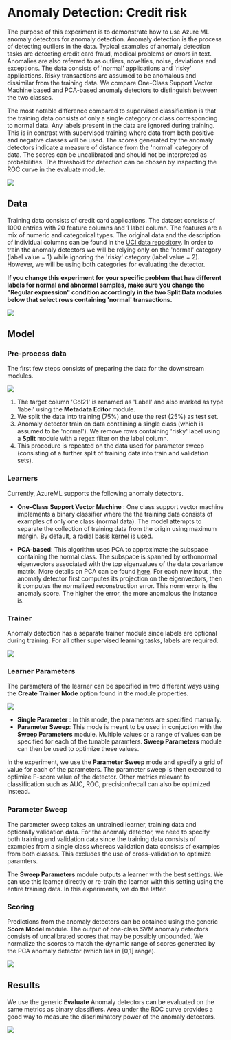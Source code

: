 # Anomaly Detection: Credit risk

The purpose of this experiment is to demonstrate how to use Azure ML anomaly detectors for anomaly detection. Anomaly detection is the process of detecting outliers in the data. Typical examples of anomaly detection tasks are detecting credit card fraud, medical problems or errors in text. Anomalies are also referred to as outliers,  novelties, noise, deviations and exceptions. The data consists of 'normal' applications and 'risky' applications. Risky transactions are assumed to be anomalous and dissimilar from the training data. We compare One-Class Support Vector Machine based and PCA-based anomaly detectors to distinguish between the two classes.

The most notable difference compared to supervised classification is that the training data consists of only a single category or class corresponding to normal data. Any labels present in the data are ignored during training. This is in contrast with supervised training where data from both positive and negative classes will be used. The scores generated by the anomaly detectors indicate a measure of distance from the 'normal' category of data. The scores can be uncalibrated and should not be interpreted as probabilities. The threshold for detection can be chosen by inspecting the ROC curve in the evaluate module.

![][image8]

## Data
Training data consists of credit card applications. The dataset consists of 1000 entries with 20 feature columns and 1 label column. The features are a mix of numeric and categorical types. The original data and the description of individual columns can be found in the [UCI data repository](https://archive.ics.uci.edu/ml/machine-learning-databases/statlog/german/).  In order to train the anomaly detectors we will be relying only on the 'normal' category (label value = 1) while ignoring the 'risky' category (label value = 2). However, we will be using both categories for evaluating the detector.

**If you change this experiment for your specific problem that has different labels for normal and abnormal samples, make sure you change the "Regular expression" condition accordingly in the two Split Data modules below that select rows containing 'normal' transactions.**

![][image1]

## Model

### Pre-process data
The first few steps consists of preparing the data for the downstream modules.

![][image2]

1. The target column 'Col21' is renamed as 'Label' and also marked as type 'label' using the __Metadata Editor__ module.
2.  We split the data into training (75%) and use the rest (25%) as test set.
3.  Anomaly detector train on data containing a single class (which is assumed to be 'normal'). We remove rows containing 'risky' label using a __Split__ module with a regex filter on the label column.
4. This procedure is repeated on the data used for parameter sweep (consisting of a further split of training data into train and validation sets).

### Learners
Currently, AzureML supports the following anomaly detectors.

 *  __One-Class Support Vector Machine__ : One class support vector machine implements a binary classifier where the the training data consists of examples of only one class (normal data). The model attempts to separate the collection of training data from the origin using maximum margin. By default, a radial basis kernel is used.

 * __PCA-based__: This algorithm uses PCA to approximate the subspace containing the normal class. The subspace is spanned by orthonormal eigenvectors associated with the top eigenvalues of the data covariance matrix. More details on PCA can be found [here](http://en.wikipedia.org/wiki/Principal_component_analysis). For each new input , the anomaly detector first computes its projection on the eigenvectors, then it computes the normalized reconstruction error. This norm error is the anomaly score. The higher the error, the more anomalous the instance is.

### Trainer

Anomaly detection has a separate trainer module since labels are optional during training. For all other supervised learning tasks, labels are required.

![][image3]

### Learner Parameters
The parameters of the learner can be specified in two different ways using the __Create Trainer Mode__ option found in the module properties.

![][image4]

 * __Single Parameter__ : In this mode, the parameters are specified manually.
 * __Parameter Sweep__: This mode is meant to be used in conjuction with the __Sweep Parameters__ module. Multiple values or a range of values can be specified for each of the tunable paramters. __Sweep Parameters__ module can then be used to optimize these values.

In the experiment, we use the __Parameter Sweep__ mode and specify a grid of value for each of the parameters. The parameter sweep is then executed to optimize F-score value of the detector. Other metrics relevant to classification such as AUC, ROC, precision/recall can also be optimized instead.

### Parameter Sweep
The parameter sweep takes an untrained learner, training data and optionally validation data. For the anomaly detector, we need to specify both training and validation data since the training data consists of examples from a single class whereas validation data consists of examples from both classes. This excludes the use of cross-validation to optimize paramters.

The __Sweep Parameters__ module outputs a learner with the  best settings. We can use this learner directly or re-train the learner with this setting using the entire training data. In this experiments, we do the latter.

### Scoring
Predictions from the anomaly detectors can be obtained using the generic __Score Model__ module. The output of one-class SVM anomaly detectors consists of uncalibrated scores that may be possibly unbounded. We normalize the scores to match the dynamic range of scores generated by the PCA anomaly detector (which lies in [0,1] range).

![][image6]

## Results
We use the generic __Evaluate__ Anomaly detectors can be evaluated on the same metrics as binary classifiers. Area under the ROC curve provides a good way to measure the discriminatory power of the anomaly detectors.

![][image7]

<!-- Images -->
[image1]:http://az712634.vo.msecnd.net/samplesimg/v1/31/dataset.PNG
[image2]:http://az712634.vo.msecnd.net/samplesimg/v1/31/preprocess.PNG
[image3]:http://az712634.vo.msecnd.net/samplesimg/v1/31/trainmodule.PNG
[image4]:http://az712634.vo.msecnd.net/samplesimg/v1/31/parameter-range.PNG
[image5]:http://az712634.vo.msecnd.net/samplesimg/v1/31/parameter-sweep.PNG
[image6]:http://az712634.vo.msecnd.net/samplesimg/v1/31/retrain.PNG
[image7]:http://az712634.vo.msecnd.net/samplesimg/v1/31/roc.PNG
[image8]:http://az712634.vo.msecnd.net/samplesimg/v1/31/experiment.PNG
